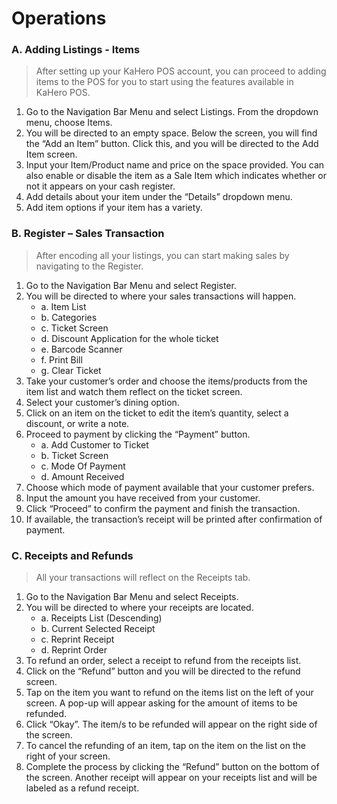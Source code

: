 # **Operations**

### A. Adding Listings - Items
> After setting up your KaHero POS account, you can proceed to adding items to the POS for you to start using the features available in KaHero POS.

1.	Go to the Navigation Bar Menu and select Listings. From the dropdown menu, choose Items.
2.	You will be directed to an empty space. Below the screen, you will find the “Add an Item” button. Click this, and you will be directed to the Add Item screen.
3.	Input your Item/Product name and price on the space provided. You can also enable or disable the item as a Sale Item which indicates whether or not it appears on your cash register.
4.	Add details about your item under the “Details” dropdown menu.
5.	Add item options if your item has a variety.

### B. Register – Sales Transaction
> After encoding all your listings, you can start making sales by navigating to the Register.

1.	Go to the Navigation Bar Menu and select Register. 
2.	You will be directed to where your sales transactions will happen.
    - a. 	Item List
    - b.	Categories
    - c.	Ticket Screen
    - d.	Discount Application for the whole ticket
    - e.	Barcode Scanner
    - f.	Print Bill
    - g.	Clear Ticket
3.	Take your customer’s order and choose the items/products from the item list and watch them reflect on the ticket screen.
4.	Select your customer’s dining option.
5.	Click on an item on the ticket to edit the item’s quantity, select a discount, or write a note.
6.	Proceed to payment by clicking the “Payment” button.
    - a.	Add Customer to Ticket
    - b.	Ticket Screen
    - c.	Mode Of Payment
    - d.	Amount Received
7.	Choose which mode of payment available that your customer prefers.
8.	Input the amount you have received from your customer.
9.	Click “Proceed” to confirm the payment and finish the transaction.
10.	 If available, the transaction’s receipt will be printed after confirmation of payment.

### C. Receipts and Refunds
> All your transactions will reflect on the Receipts tab.

1.	Go to the Navigation Bar Menu and select Receipts. 
2.	You will be directed to where your receipts are located.
    - a.	Receipts List (Descending)
    - b.	Current Selected Receipt
    - c.	Reprint Receipt
    - d.	Reprint Order
3.	To refund an order, select a receipt to refund from the receipts list.
4.	Click on the “Refund” button and you will be directed to the refund screen.
5.	Tap on the item you want to refund on the items list on the left of your screen. A pop-up will appear asking for the amount of items to be refunded.
6.	Click “Okay”. The item/s to be refunded will appear on the right side of the screen.
7.	To cancel the refunding of an item, tap on the item on the list on the right of your screen.
8.	Complete the process by clicking the “Refund” button on the bottom of the screen. Another receipt will appear on your receipts list and will be labeled as a refund receipt.
